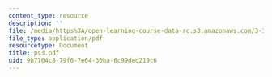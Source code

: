 ```yaml
---
content_type: resource
description: ''
file: /media/https%3A/open-learning-course-data-rc.s3.amazonaws.com/3-35-fracture-and-fatigue-fall-2003/9b7704c879f67e6430ba6c99ded219c6_ps3.pdf
file_type: application/pdf
resourcetype: Document
title: ps3.pdf
uid: 9b7704c8-79f6-7e64-30ba-6c99ded219c6
---
```

